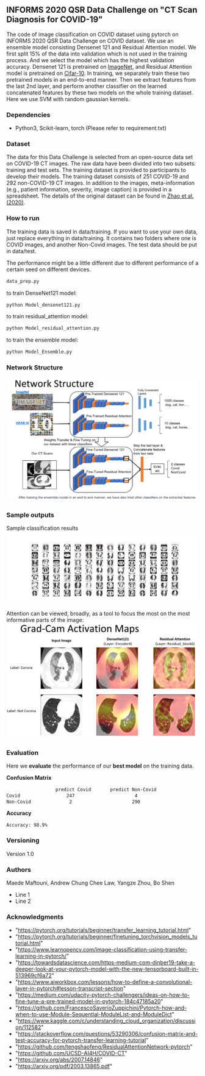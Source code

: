 ##  INFORMS 2020 QSR Data Challenge on "CT Scan Diagnosis for COVID-19"

The code of image classification on COVID dataset using pytorch on INFORMS 2020 QSR Data Challenge on COVID dataset. We use an ensemble model consisting Densenet 121 and Residual Attention model. We first split 15% of the data into validation which is not used in the training process. And we select the model which has the highest validation accuracy. Densenet 121 is pretrained on [ImageNet](http://www.image-net.org), and Residual Attention model is pretrained on [Cifar-10](https://www.cs.toronto.edu/~kriz/cifar.html). In training, we separately train these two pretrained models in an end-to-end manner. Then we extract features from the last 2nd layer, and perform another classifier on the learned concatenated features by these two models on the whole training dataset. Here we use SVM with random gaussian kernels. 



### Dependencies

* Python3, Scikit-learn, torch (Please refer to requirement.txt) 

### Dataset 

The data for this Data Challenge is selected from an open-source data set on COVID-19 CT images. The raw data have been divided into two subsets: training and test sets. The training dataset is provided to participants to develop their models. The training dataset consists of 251 COVID-19 and 292 non-COVID-19 CT images. In addition to the images, meta-information (e.g., patient information, severity, image caption) is provided in a spreadsheet. The details of
the original dataset can be found in [Zhao et al. (2020)](https://arxiv.org/pdf/2003.13865.pdf).

### How to run 

The training data is saved in data/training. If you want to use your own data, just replace everything in data/training. It contains two folders where one is COVID images, and another Non-Covid images. The test data should be put in data/test.

The performance might be a little different due to different performance of a certain seed on different devices.

```python
data_prep.py
```

to train DenseNet121 model: 
```python
python Model_densenet121.py
```

to train residual_attention model:
```python
python Model_residual_attention.py
```

to train the ensemble model:
```python
python Model_Ensemble.py
```


### Network Structure
![Screenshot](results/network_structure2.png)


### Sample outputs

Sample classification results

![Screenshot](results/all_corona_test_prediction_result_all_Bo_final.png)

Attention can be viewed, broadly, as a tool to focus the most on the most informative parts of the image:
![Screenshot](results/activation_maps.png)

### Evaluation

Here we **evaluate** the performance of our **best model** on the training data.

**Confusion Matrix**
```
                  predict Covid       predict Non-Covid
Covid                 247                      4
Non-Covid              2                      290
```
**Accuracy**
```
Accuracy: 98.9%
```

### Versioning

Version 1.0

### Authors

Maede Maftouni, Andrew Chung Chee Law, Yangze Zhou, Bo Shen

<ul>
<li>Line 1</li>
<li>Line 2</li>
</ul>

### Acknowledgments
* "https://pytorch.org/tutorials/beginner/transfer_learning_tutorial.html"
* "https://pytorch.org/tutorials/beginner/finetuning_torchvision_models_tutorial.html"
* "https://www.learnopencv.com/image-classification-using-transfer-learning-in-pytorch/"
* "https://towardsdatascience.com/https-medium-com-dinber19-take-a-deeper-look-at-your-pytorch-model-with-the-new-tensorboard-built-in-513969cf6a72"
* "https://www.aiworkbox.com/lessons/how-to-define-a-convolutional-layer-in-pytorch#lesson-transcript-section"
* "https://medium.com/udacity-pytorch-challengers/ideas-on-how-to-fine-tune-a-pre-trained-model-in-pytorch-184c47185a20"
* "https://github.com/FrancescoSaverioZuppichini/Pytorch-how-and-when-to-use-Module-Sequential-ModuleList-and-ModuleDict"
* "https://www.kaggle.com/c/understanding_cloud_organization/discussion/112582"
* "https://stackoverflow.com/questions/53290306/confusion-matrix-and-test-accuracy-for-pytorch-transfer-learning-tutorial"
* "https://github.com/tengshaofeng/ResidualAttentionNetwork-pytorch"
* "https://github.com/UCSD-AI4H/COVID-CT"
* "https://arxiv.org/abs/2007.14846" 
* "https://arxiv.org/pdf/2003.13865.pdf"
